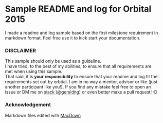 # Sample README and log for Orbital 2015

I made a readme and log sample based on the first milestone requirement in markdown format.
Feel free use it to kick start your documentation.

### DISCLAIMER
This sample should only be used as a guideline.<br>
I have tried, to the best of my abilities, to ensure that all requirements are met when using this sample.<br>
That said, it is **your responsibility** to ensure that your readme and log fit the requirements
set out by orbital. I am in no way a mentor, advisor or like (just another participant like you!). 
If you find any mistake feel free to open an issue or DM me on [slack (@geraldng)][] or even better make a pull request! :D

### Acknowledgement
Markdown files edited with [MacDown][]

[slack (@geraldng)]: https://orbital2015.slack.com
[MacDown]: http://macdown.uranusjr.com/
